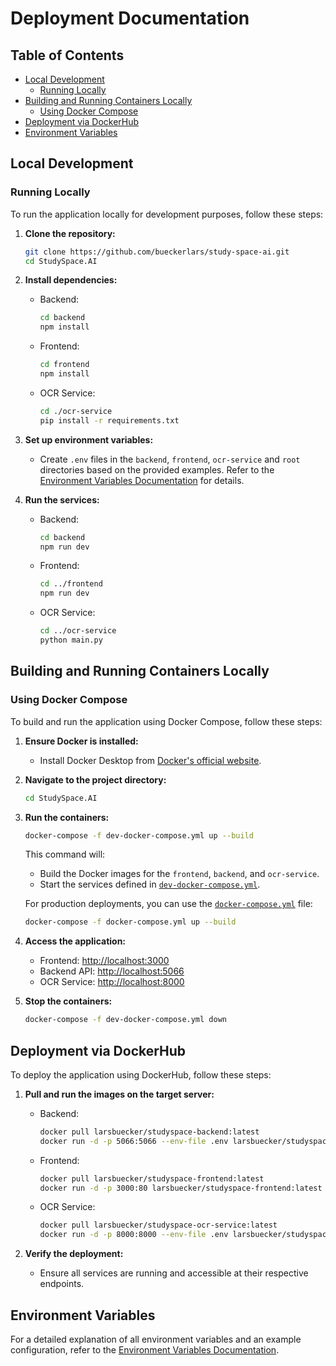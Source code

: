 # Deployment Documentation

## Table of Contents
- [Local Development](#local-development)
  - [Running Locally](#running-locally)
- [Building and Running Containers Locally](#building-and-running-containers-locally)
  - [Using Docker Compose](#using-docker-compose)
- [Deployment via DockerHub](#deployment-via-dockerhub)
- [Environment Variables](#environment-variables)

## Local Development

### Running Locally

To run the application locally for development purposes, follow these steps:

1. **Clone the repository:**
   ```bash
   git clone https://github.com/bueckerlars/study-space-ai.git
   cd StudySpace.AI
   ```

2. **Install dependencies:**
   - Backend:
     ```bash
     cd backend
     npm install
     ```
   - Frontend:
     ```bash
     cd frontend
     npm install
     ```
   - OCR Service:
     ```bash
     cd ./ocr-service
     pip install -r requirements.txt
     ```

3. **Set up environment variables:**
   - Create `.env` files in the `backend`, `frontend`, `ocr-service` and `root` directories based on the provided examples. Refer to the [Environment Variables Documentation](docs/enviroment.md) for details.

4. **Run the services:**
   - Backend:
     ```bash
     cd backend
     npm run dev
     ```
   - Frontend:
     ```bash
     cd ../frontend
     npm run dev
     ```
   - OCR Service:
     ```bash
     cd ../ocr-service
     python main.py
     ```

## Building and Running Containers Locally

### Using Docker Compose

To build and run the application using Docker Compose, follow these steps:

1. **Ensure Docker is installed:**
   - Install Docker Desktop from [Docker's official website](https://www.docker.com/).

2. **Navigate to the project directory:**
   ```bash
   cd StudySpace.AI
   ```

3. **Run the containers:**
   ```bash
   docker-compose -f dev-docker-compose.yml up --build
   ```
   This command will:
   - Build the Docker images for the `frontend`, `backend`, and `ocr-service`.
   - Start the services defined in [`dev-docker-compose.yml`](../dev-docker-compose.yml).

   For production deployments, you can use the [`docker-compose.yml`](../docker-compose.yml) file:
   ```bash
   docker-compose -f docker-compose.yml up --build
   ```

4. **Access the application:**
   - Frontend: [http://localhost:3000](http://localhost:3000) 
   - Backend API: [http://localhost:5066](http://localhost:5066)
   - OCR Service: [http://localhost:8000](http://localhost:8000)

5. **Stop the containers:**
   ```bash
   docker-compose -f dev-docker-compose.yml down
   ```

## Deployment via DockerHub

To deploy the application using DockerHub, follow these steps:

1. **Pull and run the images on the target server:**
   - Backend:
     ```bash
     docker pull larsbuecker/studyspace-backend:latest
     docker run -d -p 5066:5066 --env-file .env larsbuecker/studyspace-backend:latest
     ```
   - Frontend:
     ```bash
     docker pull larsbuecker/studyspace-frontend:latest
     docker run -d -p 3000:80 larsbuecker/studyspace-frontend:latest
     ```
   - OCR Service:
     ```bash
     docker pull larsbuecker/studyspace-ocr-service:latest
     docker run -d -p 8000:8000 --env-file .env larsbuecker/studyspace-ocr-service:latest
     ```

2. **Verify the deployment:**
   - Ensure all services are running and accessible at their respective endpoints.

## Environment Variables

For a detailed explanation of all environment variables and an example configuration, refer to the [Environment Variables Documentation](docs/enviroment.md).
